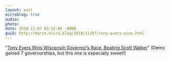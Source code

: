 ```yaml
---
layout: post
microblog: true
audio: 
photo: 
date: 2018-11-07 03:12:06 -0800
guid: http://kerim.micro.blog/2018/11/07/tony-evers-wins.html
---
```

"[Tony Evers Wins Wisconsin Governor’s Race, Beating Scott Walker](https://www.nytimes.com/2018/11/07/us/elections-wisconsin-governor-evers-walker.html)" (Dems gained 7 governorships, but this one is especially sweet!) 
